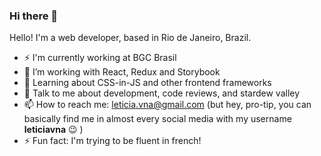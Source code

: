 ### Hi there 👋

<!--
**leticiavna/leticiavna** is a ✨ _special_ ✨ repository because its `README.md` (this file) appears on your GitHub profile.

Here are some ideas to get you started:

- 🔭 I’m currently working on ...
- 🌱 I’m currently learning ...
- 👯 I’m looking to collaborate on ...
- 🤔 I’m looking for help with ...
- 💬 Ask me about ...
- 📫 How to reach me: ...
- 😄 Pronouns: ...
- ⚡ Fun fact: ...
- ⚡ Available for Freelance projects!
-->

Hello! I'm a web developer, based in Rio de Janeiro, Brazil.

- ⚡ I'm currently working at BGC Brasil
- 🔭 I’m working with React, Redux and Storybook
- 🌱 Learning about CSS-in-JS and other frontend frameworks
- 💬 Talk to me about development, code reviews, and stardew valley
- 📫 How to reach me: leticia.vna@gmail.com (but hey, pro-tip, you can basically find me in almost every social media with my username **leticiavna** 😉 )
- ⚡ Fun fact: I'm trying to be fluent in french!
